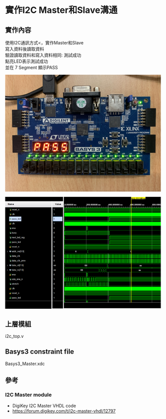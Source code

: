 # 實作I2C Master和Slave溝通

## 實作內容
使用I2C通訊方式<，實作Master和Slave <BR>
寫入資料後讀取資料<BR>
驗證讀取資料和寫入資料相同: 測試成功 <BR>
點亮LED表示測試成功<BR>
並在 7 Segment 顯示PASS<BR>

![alt text](fpga.jpg)

![alt text](post_imp_sim.png)

## 上層模組
i2c_top.v

## Basys3 constraint file
Basys3_Master.xdc


## 參考
### I2C Master module
- DigiKey I2C Master VHDL code
- https://forum.digikey.com/t/i2c-master-vhdl/12797
 
